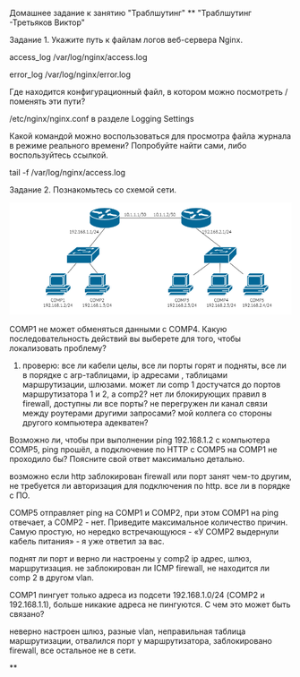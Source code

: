 Домашнее задание к занятию "Траблшутинг"
**
"Траблшутинг -Третьяков Виктор"

Задание 1.
Укажите путь к файлам логов веб-сервера Nginx.

access_log /var/log/nginx/access.log

error_log /var/log/nginx/error.log

Где находится конфигурационный файл, в котором можно посмотреть / поменять эти пути?

/etc/nginx/nginx.conf в разделе Logging Settings

Какой командой можно воспользоваться для просмотра файла журнала в режиме реального времени? Попробуйте найти сами, либо воспользуйтесь ссылкой.

tail -f /var/log/nginx/access.log

Задание 2.
Познакомьтесь со схемой сети.

![](/network/troubleshooting/task_1.png "скрин 1")

COMP1 не может обменяться данными с COMP4. Какую последовательность действий вы выберете для того, чтобы локализовать проблему?

1. проверю: все ли кабели целы, все ли порты горят и подняты, все ли в порядке с arp-таблицами,  ip адресами , таблицами маршрутизации, шлюзами. может ли comp 1 достучатся до портов маршрутизатора 1 и 2, а comp2? нет ли блокирующих правил в firewall, доступны ли все порты? не перегружен ли канал связи между роутерами другими запросами? мой коллега со стороны другого компьютера адекватен?

Возможно ли, чтобы при выполнении ping 192.168.1.2 с компьютера COMP5, ping прошёл, а подключение по HTTP с COMP5 на COMP1 не проходило бы? Поясните свой ответ максимально детально.

возможно если http заблокирован firewall или порт занят чем-то другим, не требуется ли авторизация для подключения по http. все ли в порядке с ПО.

COMP5 отправляет ping на COMP1 и COMP2, при этом COMP1 на ping отвечает, а COMP2 - нет.
Приведите максимальное количество причин. Самую простую, но нередко встречающуюся - «У COMP2 выдернули кабель питания» - я уже ответил за вас.

поднят ли порт и верно ли настроены у comp2 ip адрес, шлюз, маршрутизация. не заблокирован ли ICMP firewall, не находится ли comp 2 в другом vlan.

COMP1 пингует только адреса из подсети 192.168.1.0/24 (COMP2 и 192.168.1.1), больше никакие адреса не пингуются. С чем это может быть связано?

неверно настроен шлюз, разные vlan, неправильная таблица маршрутизации, отвалился порт у маршрутизатора, заблокировано firewall, все остальное не в сети.

**
